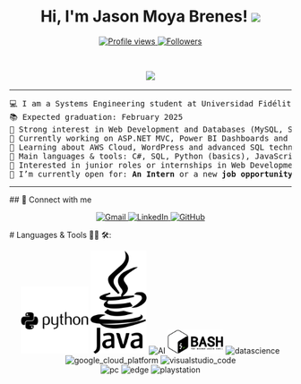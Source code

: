 <h1 align="center">
Hi, I'm Jason Moya Brenes!
	<a href="https://github.com/TU-USUARIO-GITHUB" target="_self">
		<img src="https://media.giphy.com/media/hvRJCLFzcasrR4ia7z/giphy.gif" width="30">
	</a>
</h1>
<p align="center">
	<a href="https://github.com/TU-USUARIO-GITHUB">
		<img src="https://komarev.com/ghpvc/?username=TU-USUARIO-GITHUB&label=Profile%20views&color=0e75b6&style=flat" alt="Profile views" />
	</a>
	<a href="https://github.com/TU-USUARIO-GITHUB">
		<img src="https://img.shields.io/github/followers/TU-USUARIO-GITHUB?label=Followers" alt="Followers" />
	</a>
</p>
<br/>
<p align="center">
	<a href="https://github.com/TU-USUARIO-GITHUB">
		<img src="https://readme-typing-svg.herokuapp.com?lines=Systems+Engineering+Student;Web+Developer;Database+Enthusiast;Always%20learning%20new%20things&center=true&width=380&height=45">
	</a>
</p>

<hr>

<pre>
💻 I am a Systems Engineering student at Universidad Fidélitas (Costa Rica)
📚 Expected graduation: February 2025
📝 Strong interest in Web Development and Databases (MySQL, SQL Server)
🔭 Currently working on ASP.NET MVC, Power BI Dashboards and Oracle PL/SQL
🌱 Learning about AWS Cloud, WordPress and advanced SQL techniques
🌟 Main languages & tools: C#, SQL, Python (basics), JavaScript
🚩 Interested in junior roles or internships in Web Development / Data
🤔 I’m currently open for: <b>An Intern</b> or a new <b>job opportunity</b>
</pre>
<hr>
## 🤝 Connect with me
<p align="center">
	<!-- abre tu cliente de correo predeterminado -->
	<a href="mailto:jason.moyabre.es@gmail.com" target="_blank">
		<img src="https://img.shields.io/badge/gmail-%23EA4335.svg?style=plastic&logo=gmail&logoColor=white" alt="Gmail"/>
	</a>
	<!-- LinkedIn correcto -->
	<a href="https://www.linkedin.com/in/jason-moya-brns/" target="_blank">
		<img src="https://img.shields.io/badge/linkedin-%230A66C2.svg?style=plastic&logo=linkedin&logoColor=white" alt="LinkedIn"/>
	</a>
	<!-- GitHub correcto -->
	<a href="https://github.com/jasonmoyaB" target="_blank">
		<img src="https://img.shields.io/badge/github-%23181717.svg?style=plastic&logo=github&logoColor=white" alt="GitHub"/>
	</a>
</p>
# Languages & Tools 👨‍💻 🛠:
</br>

<p align="center">

<!-- For more icons please follow  https://github.com/MikeCodesDotNET/ColoredBadges -->
<img src="https://github.com/Xx-Ashutosh-xX/Xx-Ashutosh-xX/blob/master/assets/icons/python.png" alt="python" width="120" hight="50">
<img src="https://github.com/Xx-Ashutosh-xX/Xx-Ashutosh-xX/blob/master/assets/icons/java.png" alt="java"  width="100" hight="50">
<img src="https://github.com/Xx-Ashutosh-xX/Xx-Ashutosh-xX/blob/master/assets/icons/ai.png" alt="AI" width="90" hight="50">
<img src="https://github.com/Xx-Ashutosh-xX/Xx-Ashutosh-xX/blob/master/assets/icons/bash.png" alt="bash" width="100" hight="50">
<img src="https://github.com/Xx-Ashutosh-xX/Xx-Ashutosh-xX/blob/master/assets/icons/datascience.png" alt="datascience" width="180" hight="50">
</br>
<img src="https://github.com/Xx-Ashutosh-xX/Xx-Ashutosh-xX/blob/master/assets/icons/google_cloud_platform.png" alt="google_cloud_platform" width="270" hight="50">
<img src="https://github.com/Xx-Ashutosh-xX/Xx-Ashutosh-xX/blob/master/assets/icons/visualstudio_code.png" alt="visualstudio_code" width="240" hight="50">
</br>
<img src="https://github.com/Xx-Ashutosh-xX/Xx-Ashutosh-xX/blob/master/assets/icons/pc.png" alt="pc" width="100" hight="50">
<img src="https://github.com/Xx-Ashutosh-xX/Xx-Ashutosh-xX/blob/master/assets/icons/edge.png" alt="edge" width="100" hight="50">
<img src="https://github.com/Xx-Ashutosh-xX/Xx-Ashutosh-xX/blob/master/assets/icons/playstation@3x.png" alt="playstation" width="150" hight="50">
</p>
</br>
</br>
</br>
